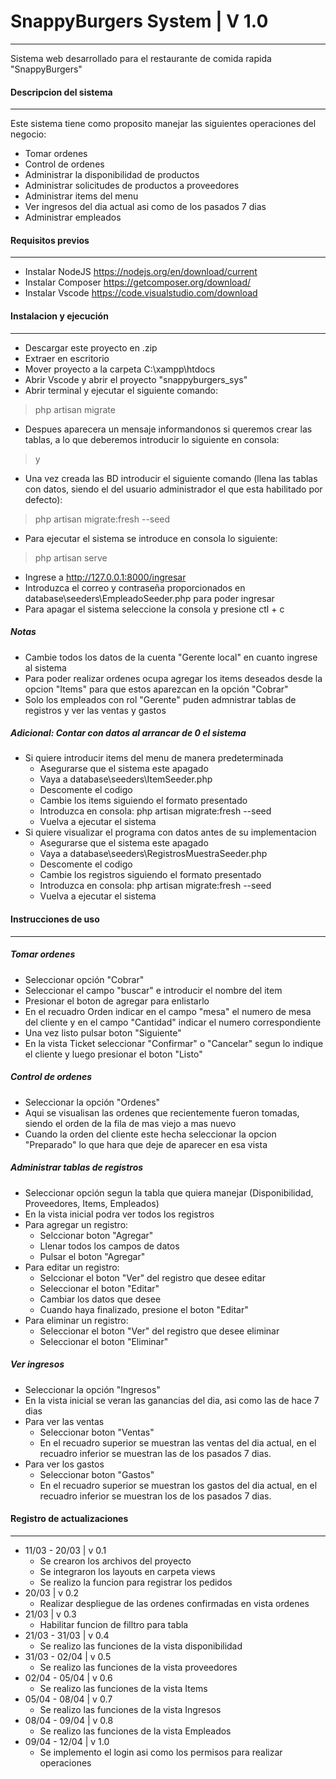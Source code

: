 # SnappyBurgers System | V 1.0 
-----
Sistema web desarrollado para el restaurante de comida rapida "SnappyBurgers"

#### Descripcion del sistema
-----
Este sistema tiene como proposito manejar las siguientes operaciones del negocio:
- Tomar ordenes
- Control de ordenes
- Administrar la disponibilidad de productos
- Administrar solicitudes de productos a proveedores
- Administrar items del menu
- Ver ingresos del dia actual asi como de los pasados 7 dias
- Administrar empleados

#### Requisitos previos
-----
- Instalar NodeJS https://nodejs.org/en/download/current
- Instalar Composer https://getcomposer.org/download/
- Instalar Vscode https://code.visualstudio.com/download

#### Instalacion y ejecución
-----
- Descargar este proyecto en .zip
- Extraer en escritorio
- Mover proyecto a la carpeta C:\xampp\htdocs
- Abrir Vscode y abrir el proyecto "snappyburgers_sys"
- Abrir terminal y ejecutar el siguiente comando:
> php artisan migrate

- Despues aparecera un mensaje informandonos si queremos crear las tablas, a lo que deberemos introducir lo siguiente en consola:
> y

- Una vez creada las BD introducir el siguiente comando (llena las tablas con datos, siendo el del usuario administrador el que esta habilitado por defecto):
> php artisan migrate:fresh --seed

- Para ejecutar el sistema se introduce en consola lo siguiente:
> php artisan serve

- Ingrese a http://127.0.0.1:8000/ingresar
- Introduzca el correo y contraseña proporcionados en database\seeders\EmpleadoSeeder.php para poder ingresar
- Para apagar el sistema seleccione la consola y presione ctl + c

##### Notas
- Cambie todos los datos de la cuenta "Gerente local" en cuanto ingrese al sistema
- Para poder realizar ordenes ocupa agregar los items deseados desde la opcion "Items" para que estos aparezcan en la opción "Cobrar"
- Solo los empleados con rol "Gerente" puden admnistrar tablas de registros y ver las ventas y gastos

##### Adicional: Contar con datos al arrancar de 0 el sistema
- Si quiere introducir items del menu de manera predeterminada 
  - Asegurarse que el sistema este apagado    
  - Vaya a database\seeders\ItemSeeder.php
  - Descomente el codigo
  - Cambie los items siguiendo el formato presentado
  - Introduzca en consola: php artisan migrate:fresh --seed
  - Vuelva a ejecutar el sistema
- Si quiere visualizar el programa con datos antes de su implementacion
  - Asegurarse que el sistema este apagado
  - Vaya a database\seeders\RegistrosMuestraSeeder.php
  - Descomente el codigo
  - Cambie los registros siguiendo el formato presentado
  - Introduzca en consola: php artisan migrate:fresh --seed
  - Vuelva a ejecutar el sistema

#### Instrucciones de uso
-----
##### Tomar ordenes 
- Seleccionar opción "Cobrar"
- Seleccionar el campo "buscar" e introducir el nombre del item
- Presionar el boton de agregar para enlistarlo 
- En el recuadro Orden indicar en el campo "mesa" el numero de mesa del cliente y en el campo "Cantidad" indicar el numero correspondiente
- Una vez listo pulsar boton "Siguiente"
- En la vista Ticket seleccionar "Confirmar" o "Cancelar" segun lo indique el cliente y luego presionar el boton "Listo"

##### Control de ordenes
- Seleccionar la opción "Ordenes"
- Aqui se visualisan las ordenes que recientemente fueron tomadas, siendo el orden de la fila de mas viejo a mas nuevo
- Cuando la orden del cliente este hecha seleccionar la opcion "Preparado" lo que hara que deje de aparecer en esa vista

##### Administrar tablas de registros 
- Seleccionar opción segun la tabla que quiera manejar (Disponibilidad, Proveedores, Items,  Empleados)
- En la vista inicial podra ver todos los registros
- Para agregar un registro:
  - Selccionar boton "Agregar"
  - Llenar todos los campos de datos
  - Pulsar el boton "Agregar"
- Para editar un registro:
  - Selccionar el boton "Ver" del registro que desee editar
  - Seleccionar el boton "Editar"
  - Cambiar los datos que desee
  - Cuando haya finalizado, presione el boton "Editar"
- Para eliminar un registro:
  - Seleccionar el boton "Ver" del registro que desee eliminar
  - Seleccionar el boton "Eliminar"
##### Ver ingresos
- Seleccionar la opción "Ingresos"
- En la vista inicial se veran las ganancias del dia, asi como las de hace 7 dias
- Para ver las ventas
  - Seleccionar boton "Ventas"
  - En el recuadro superior se muestran las ventas del dia actual, en el recuadro inferior se muestran las de los pasados 7 dias.
- Para ver los gastos
  - Seleccionar boton "Gastos" 
  - En el recuadro superior se muestran los gastos del dia actual, en el recuadro inferior se muestran los de los pasados 7 dias.

#### Registro de actualizaciones
-----

- 11/03 - 20/03 | v 0.1
  - Se crearon los archivos del proyecto
  - Se integraron los layouts en carpeta views
  - Se realizo la funcion para registrar los pedidos 
- 20/03 | v 0.2
  - Realizar despliegue de las ordenes confirmadas en vista ordenes
- 21/03 | v 0.3
  - Habilitar funcion de filltro para tabla
- 21/03  - 31/03 | v 0.4
  - Se realizo las funciones de la vista disponibilidad
- 31/03 - 02/04 | v 0.5
  - Se realizo las funciones de la vista proveedores
- 02/04 - 05/04 | v 0.6
  - Se realizo las funciones de la vista Items
- 05/04 - 08/04 | v 0.7
  - Se realizo las funciones de la vista Ingresos
- 08/04 - 09/04 | v 0.8
  - Se realizo las funciones de la vista Empleados
- 09/04 - 12/04 | v 1.0
  - Se implemento el login asi como los permisos para realizar operaciones